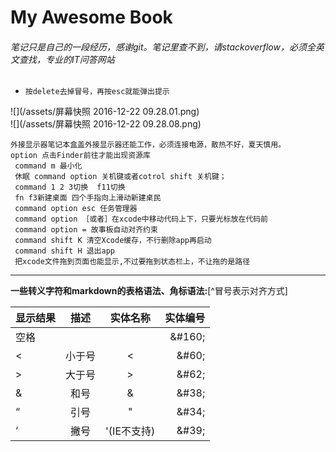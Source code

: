 # My Awesome Book

###### 笔记只是自己的一段经历，感谢git。笔记里查不到，请stackoverflow，必须全英文查找，专业的IT问答网站

* `按delete去掉冒号，再按esc就能弹出提示`

![](/assets/屏幕快照 2016-12-22 09.28.01.png)  
![](/assets/屏幕快照 2016-12-22 09.28.08.png)

```
外接显示器笔记本盒盖外接显示器还能工作，必须连接电源，散热不好，夏天慎用。
option 点击Finder前往才能出现资源库
 command m 最小化
 休眠 command option 关机键或者cotrol shift 关机键；
 command 1 2 3切换  f11切换
 fn f3新建桌面 四个手指向上滑动新建桌民
 command option esc 任务管理器
 command option ［或者］在xcode中移动代码上下，只要光标放在代码前
 command option = 故事板自动对齐约束
 command shift K 清空Xcode缓存，不行删除app再启动
 command shift H 退出app
 把xcode文件拖到页面也能显示,不过要拖到状态栏上，不让拖的是路径
```

---

**一些转义字符和markdown的表格语法、角标语法:**[^冒号表示对齐方式]

| 显示结果 | 描述 | 实体名称 | 实体编号 |
| :--- | :---: | :---: | ---: |
| 空格 |  |  | &\#160; |
| &lt; | 小于号 | &lt; | &\#60; |
| &gt; | 大于号 | &gt; | &\#62; |
| & | 和号 | & | &\#38; |
| “ | 引号 | " | &\#34; |
| ‘ | 撇号 | '\(IE不支持\) | &\#39; |



